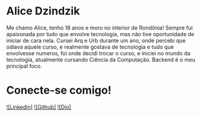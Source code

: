 # Alice Dzindzik

Me chamo Alice, tenho 18 anos e moro no interior de Rondônia! 
Sempre fui apaixonada por tudo que envolve tecnologia, mas não tive  oportunidade de iniciar de cara nela. Cursei Arq e Urb durante um ano, onde percebi que odiava aquele curso, e realmente gostava de tecnologia e tudo que envolvesse numeros, foi onde decidi trocar o curso, e iniciei no mundo da tecnologia, atualmente cursando Ciência da Computação.
Backend é o meu principal foco.

# Conecte-se comigo!
[![Linkedin]](https://www.linkedin.com/in/alice-dzindzik/)
[![Github]](https://github.com/AliceDzindzik)
[![Dio]](https://dio.me/users/alicedzindzik8)